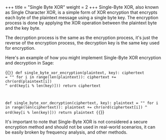 +++
title = "Single Byte XOR"
weight = 2
+++
Single-Byte XOR, also known as Single Character XOR, is a simple form of XOR encryption that encrypts each byte of the plaintext message using a single byte key. The encryption process is done by applying the XOR operation between the plaintext byte and the key byte.

The decryption process is the same as the encryption process, it's just the reverse of the encryption process, the decryption key is the same key used for encryption.

Here's an example of how you might implement Single-Byte XOR encryption and decryption in Sage:

{{<code>}}
def single_byte_xor_encryption(plaintext, key):
    ciphertext = ""
    for i in range(len(plaintext)):
        ciphertext += chr(ord(plaintext[i]) ^ ord(key[i % len(key)]))
    return ciphertext

def single_byte_xor_decryption(ciphertext, key):
    plaintext = ""
    for i in range(len(ciphertext)):
        plaintext += chr(ord(ciphertext[i]) ^ ord(key[i % len(key)]))
    return plaintext
{{</code>}}

It's important to note that Single-Byte XOR is not considered a secure encryption method and should not be used in real-world scenarios, it can be easily broken by frequency analysis, and other methods.